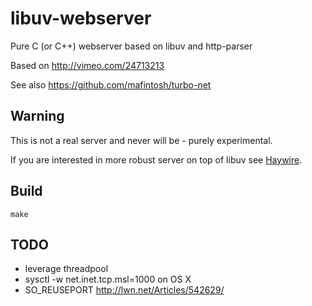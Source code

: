 # libuv-webserver

Pure C (or C++) webserver based on libuv and http-parser

Based on http://vimeo.com/24713213

See also https://github.com/mafintosh/turbo-net


## Warning

This is not a real server and never will be - purely experimental.

If you are interested in more robust server on top of libuv see [Haywire](https://github.com/kellabyte/Haywire).


## Build

    make

## TODO

 - leverage threadpool
 - sysctl -w net.inet.tcp.msl=1000 on OS X
 - SO_REUSEPORT http://lwn.net/Articles/542629/
